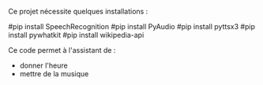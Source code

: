 Ce projet nécessite quelques installations :

#pip install SpeechRecognition
#pip install PyAudio
#pip install pyttsx3
#pip install pywhatkit
#pip install wikipedia-api

Ce code permet à l'assistant de :
-  donner l'heure
-  mettre de la musique 
